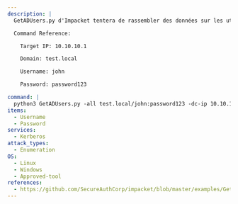 ```yaml
---
description: |
  GetADUsers.py d'Impacket tentera de rassembler des données sur les utilisateurs du domaine et leurs adresses électroniques correspondantes.

  Command Reference:

  	Target IP: 10.10.10.1

  	Domain: test.local

  	Username: john

  	Password: password123

command: |
  python3 GetADUsers.py -all test.local/john:password123 -dc-ip 10.10.10.1
items:
  - Username
  - Password
services:
  - Kerberos
attack_types:
  - Enumeration
OS:
  - Linux
  - Windows
  - Approved-tool
references:
  - https://github.com/SecureAuthCorp/impacket/blob/master/examples/GetADUsers.py
---
```

